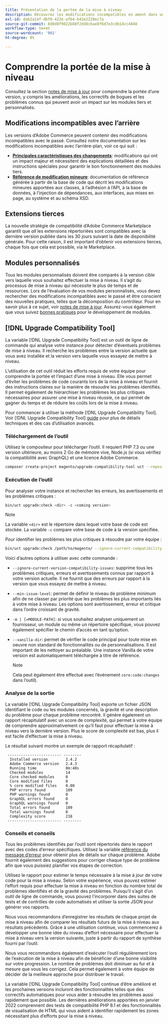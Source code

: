 ```yaml
---
title: Présentation de la portée de la mise à niveau
description: Découvrez les modifications incompatibles en amont dans une version pouvant avoir un impact sur les modules personnalisés Adobe Commerce ou Magento Open Source ou les extensions tierces.
exl-id: dab2a14f-dbf0-422e-afb4-642e2220ec7a
source-git-commit: 8d0d8f9822b88f2dd8cbae8f6d7e3cdb14cc4848
workflow-type: tm+mt
source-wordcount: '901'
ht-degree: 0%

---
```


# Comprendre la portée de la mise à niveau

Consultez la section [notes de mise à jour](https://devdocs.magento.com/guides/v2.4/release-notes/bk-release-notes.html) pour comprendre la portée d’une version, y compris les améliorations, les correctifs de bogues et les problèmes connus qui peuvent avoir un impact sur les modules tiers et personnalisés.

## Modifications incompatibles avec l’arrière

Les versions d’Adobe Commerce peuvent contenir des modifications incompatibles avec le passé. Consultez notre documentation sur les modifications incompatibles avec l’arrière-plan, voir ce qui suit :

- **[Principales caractéristiques des changements](https://devdocs.magento.com/guides/v2.4/release-notes/backward-incompatible-changes/index.html)**: modifications qui ont un impact majeur et nécessitent des explications détaillées et des instructions spéciales pour garantir le bon fonctionnement des modules tiers.
- **[Référence de modification mineure](https://devdocs.magento.com/guides/v2.4/release-notes/backward-incompatible-changes/reference.html)**: documentation de référence générée à partir de la base de code qui décrit les modifications mineures apportées aux classes, à l’adhésion à l’API, à la base de données, à l’injection de dépendances, aux interfaces, aux mises en page, au système et au schéma XSD.

## Extensions tierces

La nouvelle stratégie de compatibilité d’Adobe Commerce Marketplace garantit que _all_ les extensions répertoriées sont compatibles avec la dernière version publiée dans les 30 jours suivant la date de disponibilité générale. Pour cette raison, il est important d’obtenir vos extensions tierces, chaque fois que cela est possible, via le Marketplace.

## Modules personnalisés

Tous les modules personnalisés doivent être comparés à la version cible vers laquelle vous souhaitez effectuer la mise à niveau. Il s’agit du processus de mise à niveau qui nécessite le plus de temps et de ressources. Lors de l’évaluation de vos modules personnalisés, vous devez rechercher des modifications incompatibles avec le passé et être conscient des nouvelles pratiques, telles que la décomposition du contrôleur. Pour en savoir plus à ce sujet, voir [notes de mise à jour](https://devdocs.magento.com/guides/v2.4/release-notes/bk-release-notes.html). Assurez-vous également que vous suivez [bonnes pratiques](https://developer.adobe.com/commerce/php/best-practices/extensions/) pour le développement de modules.

## [!DNL Upgrade Compatibility Tool]

La variable [!DNL Upgrade Compatibility Tool] est un outil de ligne de commande qui analyse votre instance pour détecter d’éventuels problèmes de mise à niveau. Il recherche les problèmes entre la version actuelle que vous avez installée et la version vers laquelle vous essayez de mettre à niveau.

L’utilisation de cet outil réduit les efforts requis de votre équipe pour comprendre la portée et l’impact d’une mise à niveau. Elle vous permet d’éviter les problèmes de code courants lors de la mise à niveau et fournit des instructions claires sur la manière de résoudre les problèmes identifiés. Il permet également de hiérarchiser les problèmes les plus critiques nécessaires pour assurer une mise à niveau réussie, ce qui permet de gagner du temps et de réduire les coûts lors de la mise à niveau.

Pour commencer à utiliser la méthode [!DNL Upgrade Compatibility Tool]. Voir [!DNL Upgrade Compatibility Tool] [guide](../upgrade-compatibility-tool/overview.md) pour plus de détails techniques et des cas d’utilisation avancés.

### Téléchargement de l’outil

Utilisez le compositeur pour télécharger l’outil. Il requiert PHP 7.3 ou une version ultérieure, au moins 2 Go de mémoire vive, Node.js (si vous vérifiez la compatibilité avec GraphQL) et une licence Adobe Commerce.

```bash
composer create-project magento/upgrade-compatibility-tool uct --repository https://repo.magento.com
```

### Exécution de l’outil

Pour analyser votre instance et rechercher les erreurs, les avertissements et les problèmes critiques :

```bash
bin/uct upgrade:check <dir> -c <coming version> 
```

>[!NOTE]
>
> La variable `<dir>` est le répertoire dans lequel votre base de code est stockée. La variable `-c` compare votre base de code à la version spécifiée.

Pour identifier les problèmes les plus critiques à résoudre par votre équipe :

```bash
bin/uct upgrade:check /path/to/magento/ --ignore-current-compatibility-issues –min-issue-level critical --vanilla-dir /path/to/vanilla/code/ /path/to/magento/app/code/Vendor/
```

Voici d’autres options à utiliser avec cette commande :

- `--ignore-current-version-compatibility-issues`: supprime tous les problèmes critiques, erreurs et avertissements connus par rapport à votre version actuelle. Il ne fournit que des erreurs par rapport à la version que vous essayez de mettre à niveau.

- `--min-issue-level`: permet de définir le niveau de problème minimum afin de ne classer par priorité que les problèmes les plus importants liés à votre mise à niveau. Les options sont avertissement, erreur et critique dans l’ordre croissant de gravité.

- `-m | [=MODULE-PATH]`: si vous souhaitez analyser uniquement un fournisseur, un module ou même un répertoire spécifique, vous pouvez également spécifier le chemin d’accès en tant qu’option.

- `--vanilla-dir`: permet de vérifier le code principal pour toute mise en oeuvre non standard de fonctionnalités ou de personnalisations. Il est important de les nettoyer au préalable. Une instance Vanilla de votre version est automatiquement téléchargée à titre de référence.

  >[!NOTE]
  >
  > Cela peut également être effectué avec l’événement `core:code:changes` dans l’outil).

### Analyse de la sortie

La variable [!DNL Upgrade Compatibility Tool] exporte un fichier JSON identifiant le code ou les modules concernés, la gravité et une description du problème pour chaque problème rencontré. Il génère également un rapport récapitulatif avec un score de complexité, qui permet à votre équipe de comprendre approximativement ce qu’il faut pour effectuer la mise à niveau vers la dernière version. Plus le score de complexité est bas, plus il est facile d’effectuer la mise à niveau.

Le résultat suivant montre un exemple de rapport récapitulatif :

```console
 ------------------------ --------
  Installed version        2.4.2
  Adobe Commerce version   2.4.3
  Running time             0m:48s
  Checked modules          14
  Core checked modules     0
  Core modified files      0
  % core modified files    0.00
  PHP errors found         109
  PHP warnings found       0
  GraphQL errors found     0
  GraphQL warnings found   0
  Total errors found       109
  Total warnings found     0
  Complexity score         218
 ------------------------ --------
```

### Conseils et conseils

Tous les problèmes identifiés par l’outil sont répertoriés dans le rapport avec des codes d’erreur spécifiques. Utilisez la variable [référence du message d’erreur](../upgrade-compatibility-tool/error-messages.md) pour obtenir plus de détails sur chaque problème. Adobe fournit également des suggestions pour corriger chaque type de problème afin que vous puissiez planifier vos étapes de correction.

Utilisez le rapport pour estimer le temps nécessaire à la mise à jour de votre code pour la mise à niveau. Selon votre expérience, vous pouvez estimer l’effort requis pour effectuer la mise à niveau en fonction du nombre total de problèmes identifiés et de la gravité des problèmes. Puisqu’il s’agit d’un outil de ligne de commande, vous pouvez l’incorporer dans des suites de tests et de contrôles de code automatisés et utiliser la sortie JSON pour générer vos rapports.

Nous vous recommandons d’enregistrer les résultats de chaque projet de mise à niveau afin de comparer les résultats futurs de la mise à niveau aux résultats précédents. Grâce à une utilisation continue, vous commencerez à développer une bonne idée du niveau d’effort nécessaire pour effectuer la mise à niveau vers la version suivante, juste à partir du rapport de synthèse fourni par l’outil.

Nous vous recommandons également d’exécuter l’outil régulièrement lors de l’exécution de la mise à niveau afin de bénéficier d’une bonne visibilité sur votre progression. Le nombre de problèmes doit diminuer au fur et à mesure que vous les corrigez. Cela permet également à votre équipe de décider de la meilleure approche pour distribuer le travail.

La variable [!DNL Upgrade Compatibility Tool] continue d’être amélioré et les prochaines versions incluront des fonctionnalités telles que des correctifs automatiques pour vous aider à résoudre les problèmes aussi rapidement que possible. Les dernières améliorations apportées en janvier 2022 comprennent des tests de compatibilité PHP 8.1 et des fonctionnalités de visualisation de HTML qui vous aident à identifier rapidement les zones nécessitant plus d’efforts pour la mise à niveau.
